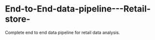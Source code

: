 # End-to-End-data-pipeline---Retail-store-
Complete end to end data pipeline for retail data analysis.
